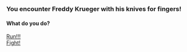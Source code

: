 ### You encounter Freddy Krueger with his knives for fingers!  
  
  
#### What do you do?  
[Run!!!](run.md)  
[Fight!](fight.md)